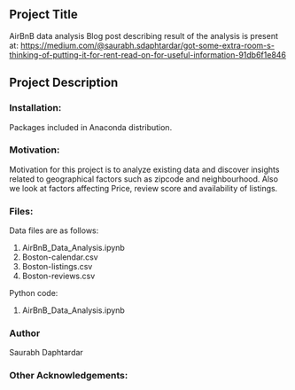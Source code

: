 ## Project Title
AirBnB data analysis
Blog post describing result of the analysis is present at:
https://medium.com/@saurabh.sdaphtardar/got-some-extra-room-s-thinking-of-putting-it-for-rent-read-on-for-useful-information-91db6f1e846


## Project Description

### Installation:
Packages included in Anaconda distribution.

### Motivation:
Motivation for this project is to analyze existing data and discover insights related to geographical factors such as zipcode and neighbourhood. Also we look at factors affecting Price, review score and availability of listings.

### Files:
Data files are as follows:
1. AirBnB_Data_Analysis.ipynb  
2. Boston-calendar.csv  
3. Boston-listings.csv  
4. Boston-reviews.csv  

Python code:
1. AirBnB_Data_Analysis.ipynb

### Author
Saurabh Daphtardar

### Other Acknowledgements:
